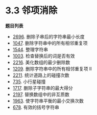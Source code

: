 # 3.3 邻项消除

**题目列表**

- [2696](https://leetcode.cn/problems/minimum-string-length-after-removing-substrings/description/). 删除子串后的字符串最小长度
- [1047](https://leetcode.cn/problems/remove-all-adjacent-duplicates-in-string/description/). 删除字符串中的所有相邻重复项
- [1544](https://leetcode.cn/problems/make-the-string-great/description/). 整理字符串
- [1003](https://leetcode.cn/problems/check-if-word-is-valid-after-substitutions/description/). 检查替换后的词是否有效
- [2216](https://leetcode.cn/problems/minimum-deletions-to-make-array-beautiful/description/). 美化数组的最少删除数
- [1209](https://leetcode.cn/problems/remove-all-adjacent-duplicates-in-string-ii/description/). 删除字符串中的所有相邻重复项 II
- [2211](https://leetcode.cn/problems/count-collisions-on-a-road/description/). 统计道路上的碰撞次数
- [735](https://leetcode.cn/problems/asteroid-collision/description/). 小行星碰撞
- [1717](https://leetcode.cn/problems/maximum-score-from-removing-substrings/description/). 删除子字符串的最大得分
- [2197](https://leetcode.cn/problems/replace-non-coprime-numbers-in-array/description/). 替换数组中的非互质数
- [1963](https://leetcode.cn/problems/minimum-number-of-swaps-to-make-the-string-balanced/description/). 使字符串平衡的最小交换次数
- [678](https://leetcode.cn/problems/valid-parenthesis-string/description/). 有效的括号字符串
